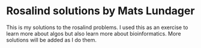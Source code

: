 # Rosalind solutions by Mats Lundager

This is my solutions to the rosalind problems. I used this as an exercise to learn more about algos but also learn more about bioinformatics. More solutions will be added as I do them.
